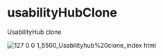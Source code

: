 # usabilityHubClone
UsabilityHub clone

![127 0 0 1_5500_Usabilityhub%20clone_index html](https://github.com/n4vn337/usabilityHubClone/assets/59524376/ff247d00-2417-4538-b16e-1085c2dc6941)
